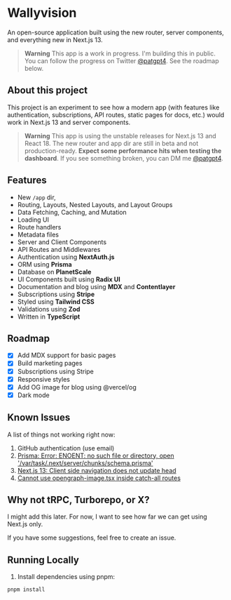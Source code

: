 # Wallyvision

An open-source application built using the new router, server components, and everything new in Next.js 13.

> **Warning**
> This app is a work in progress. I'm building this in public. You can follow the progress on Twitter [@patgpt4](https://twitter.com/patgpt4).
> See the roadmap below.

## About this project

This project is an experiment to see how a modern app (with features like authentication, subscriptions, API routes, static pages for docs, etc.) would work in Next.js 13 and server components.

> **Warning**
> This app is using the unstable releases for Next.js 13 and React 18. The new router and app dir are still in beta and not production-ready.
> **Expect some performance hits when testing the dashboard**.
> If you see something broken, you can DM me [@patgpt4](https://twitter.com/patgpt4).

## Features

- New `/app` dir,
- Routing, Layouts, Nested Layouts, and Layout Groups
- Data Fetching, Caching, and Mutation
- Loading UI
- Route handlers
- Metadata files
- Server and Client Components
- API Routes and Middlewares
- Authentication using **NextAuth.js**
- ORM using **Prisma**
- Database on **PlanetScale**
- UI Components built using **Radix UI**
- Documentation and blog using **MDX** and **Contentlayer**
- Subscriptions using **Stripe**
- Styled using **Tailwind CSS**
- Validations using **Zod**
- Written in **TypeScript**

## Roadmap

- [x] Add MDX support for basic pages
- [x] Build marketing pages
- [x] Subscriptions using Stripe
- [x] Responsive styles
- [x] Add OG image for blog using @vercel/og
- [x] Dark mode

## Known Issues

A list of things not working right now:

1. GitHub authentication (use email)
2. [Prisma: Error: ENOENT: no such file or directory, open '/var/task/.next/server/chunks/schema.prisma'](https://github.com/prisma/prisma/issues/16117)
3. [Next.js 13: Client side navigation does not update head](https://github.com/vercel/next.js/issues/42414)
4. [Cannot use opengraph-image.tsx inside catch-all routes](https://github.com/vercel/next.js/issues/48162)

## Why not tRPC, Turborepo, or X?

I might add this later. For now, I want to see how far we can get using Next.js only.

If you have some suggestions, feel free to create an issue.

## Running Locally

1. Install dependencies using pnpm:

```sh
pnpm install
```
